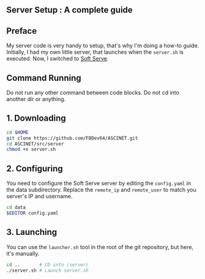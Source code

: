 ## Server Setup : A complete guide

## Preface
My server code is very handy to setup, that's why I'm doing a how-to guide.
Initially, I had my own little server, that launches when the `server.sh` is executed. Now, I switched to [Soft Serve](https://github.com/charmbracelet/soft-serve).

## Command Running
Do not run any other command between code blocks. Do not cd into another dir or anything.

## 1. Downloading
```bash
cd $HOME 
git clone https://github.com/FBDev64/ASCINET.git
cd ASCINET/src/server
chmod +x server.sh
```

## 2. Configuring
You need to configure the Soft Serve server by editing the `config.yaml` in the data subdirectory.
Replace the `remote_ip` and `remote_user` to match you server's IP and username.

```bash
cd data
$EDITOR config.yaml
```

## 3. Launching
You can use the `launcher.sh` tool in the root of the git repository, but here, it's manually.
```bash
cd ..       # CD into /server/
./server.sh # Launch server.sh
```
